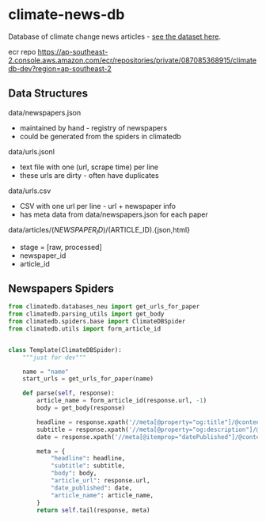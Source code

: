 # climate-news-db

Database of climate change news articles - [see the dataset here](http://www.climate-news-db.com/).


ecr repo
https://ap-southeast-2.console.aws.amazon.com/ecr/repositories/private/087085368915/climatedb-dev?region=ap-southeast-2


## Data Structures

data/newspapers.json
- maintained by hand - registry of newspapers
- could be generated from the spiders in climatedb

data/urls.jsonl

- text file with one (url, scrape time) per line
- these urls are dirty - often have duplicates

data/urls.csv

- CSV with one url per line - url + newspaper info
- has meta data from data/newspapers.json for each paper

data/articles/$(NEWSPAPER_ID)/$(ARTICLE_ID).{json,html}

- stage = [raw, processed]
- newspaper_id
- article_id



## Newspapers Spiders

```python
from climatedb.databases_neu import get_urls_for_paper
from climatedb.parsing_utils import get_body
from climatedb.spiders.base import ClimateDBSpider
from climatedb.utils import form_article_id


class Template(ClimateDBSpider):
    """just for dev"""

    name = "name"
    start_urls = get_urls_for_paper(name)

    def parse(self, response):
        article_name = form_article_id(response.url, -1)
        body = get_body(response)

        headline = response.xpath('//meta[@property="og:title"]/@content').get()
        subtitle = response.xpath('//meta[@property="og:description"]/@content').get()
        date = response.xpath('//meta[@itemprop="datePublished"]/@content').get()

        meta = {
            "headline": headline,
            "subtitle": subtitle,
            "body": body,
            "article_url": response.url,
            "date_published": date,
            "article_name": article_name,
        }
        return self.tail(response, meta)
```

